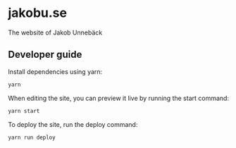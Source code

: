 # jakobu.se

The website of Jakob Unnebäck

## Developer guide

Install dependencies using yarn:

```sh
yarn
```

When editing the site, you can preview it live by running the start command:

```sh
yarn start
```

To deploy the site, run the deploy command:

```sh
yarn run deploy
```

